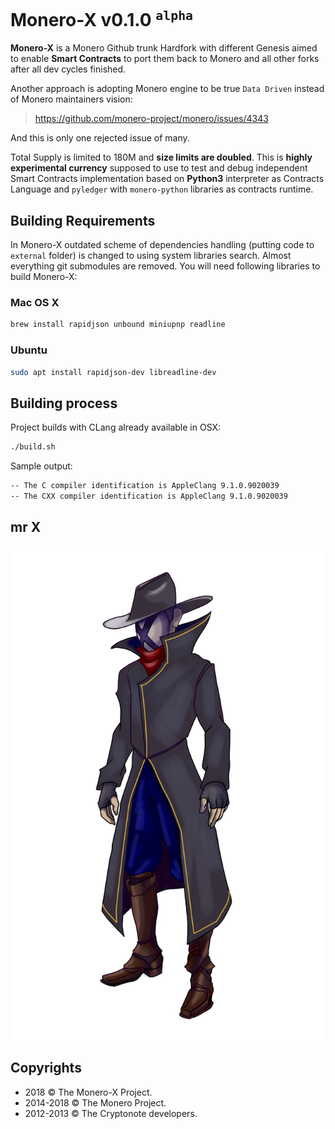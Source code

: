# Monero-X v0.1.0 <sup>`alpha`</sup>

**Monero-X** is a Monero Github  trunk Hardfork with different Genesis aimed to enable **Smart Contracts** to port them back to Monero and all other forks after all dev cycles finished.

Another approach is adopting Monero engine to be true `Data Driven` instead of Monero maintainers vision:

> https://github.com/monero-project/monero/issues/4343

And this is only one rejected issue of many.

Total Supply is limited to 180M and **size limits are doubled**. This is **highly experimental currency** supposed to use to test and debug independent Smart Contracts implementation based on **Python3** interpreter as Contracts Language and `pyledger` with `monero-python` libraries as contracts runtime.

## Building Requirements

In Monero-X outdated scheme of dependencies handling (putting code to `external` folder) is changed to using system
libraries search. Almost everything git submodules are removed. You will need following libraries to build Monero-X:

### Mac OS X

```bash
brew install rapidjson unbound miniupnp readline
```

### Ubuntu

```bash
sudo apt install rapidjson-dev libreadline-dev
```

## Building process

Project builds with CLang already available in OSX:

```bash
./build.sh
```

Sample output:

```bash
-- The C compiler identification is AppleClang 9.1.0.9020039
-- The CXX compiler identification is AppleClang 9.1.0.9020039
```

## mr X

![mr. X](./mrx.png)

## Copyrights

- 2018 &copy; The Monero-X Project.
- 2014-2018 &copy; The Monero Project.   
- 2012-2013 &copy; The Cryptonote developers.
